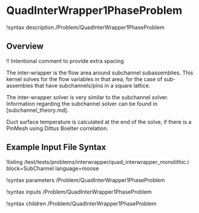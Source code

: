 # QuadInterWrapper1PhaseProblem

!syntax description /Problem/QuadInterWrapper1PhaseProblem

## Overview

!! Intentional comment to provide extra spacing

The inter-wrapper is the flow area around subchannel subassemblies.
This kernel solves for the flow variables in that area, for the case of sub-assembies that have subchannels/pins in a square lattice.

The inter-wrapper solver is very similar to the subchannel solver. Information regarding the subchannel solver can be found in [subchannel_theory.md].

Duct surface temperature is calculated at the end of the solve, if there is a PinMesh using Dittus Boelter correlation.

## Example Input File Syntax

!listing /test/tests/problems/interwrapper/quad_interwrapper_monolithic.i block=SubChannel language=moose

!syntax parameters /Problem/QuadInterWrapper1PhaseProblem

!syntax inputs /Problem/QuadInterWrapper1PhaseProblem

!syntax children /Problem/QuadInterWrapper1PhaseProblem
